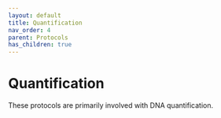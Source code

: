 ```yaml
---
layout: default
title: Quantification
nav_order: 4
parent: Protocols
has_children: true
---
```

# Quantification

These protocols are primarily involved with DNA quantification. 
